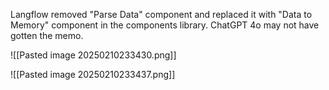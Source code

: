 Langflow removed "Parse Data" component and replaced it with "Data to Memory" component in the components library. ChatGPT 4o may not have gotten the memo.

![[Pasted image 20250210233430.png]]

![[Pasted image 20250210233437.png]]